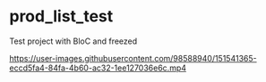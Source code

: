 # prod_list_test

Test project with BloC and freezed








https://user-images.githubusercontent.com/98588940/151541365-eccd5fa4-84fa-4b60-ac32-1ee127036e6c.mp4

